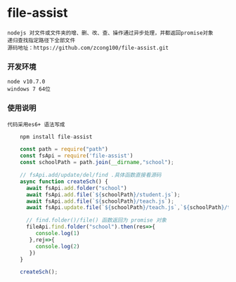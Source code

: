 # file-assist
    nodejs 对文件或文件夹的增、删、改、查、操作通过异步处理，并都返回promise对象
    递归查找指定路径下全部文件
    源码地址：https://github.com/zcong100/file-assist.git

### 开发环境
    node v10.7.0
    windows 7 64位

### 使用说明
    代码采用es6+ 语法写成

```javascript
    npm install file-assist

    const path = require("path")
    const fsApi = require('file-assist')
    const schoolPath = path.join(__dirname,"school");

    // fsApi.add/update/del/find .具体函数直接看源码
    async function createSch() {
      await fsApi.add.folder("school")
      await fsApi.add.file(`${schoolPath}/student.js`);
      await fsApi.add.file(`${schoolPath}/teach.js`);
      await fsApi.update.file(`${schoolPath}/teach.js`,`${schoolPath}/teacher.js`)

      // find.folder()/file() 函数返回为 promise 对象
      fileApi.find.folder("school").then(res=>{
         console.log(1)
       },rej=>{
         console.log(2)
       })
    }

    createSch();
```






